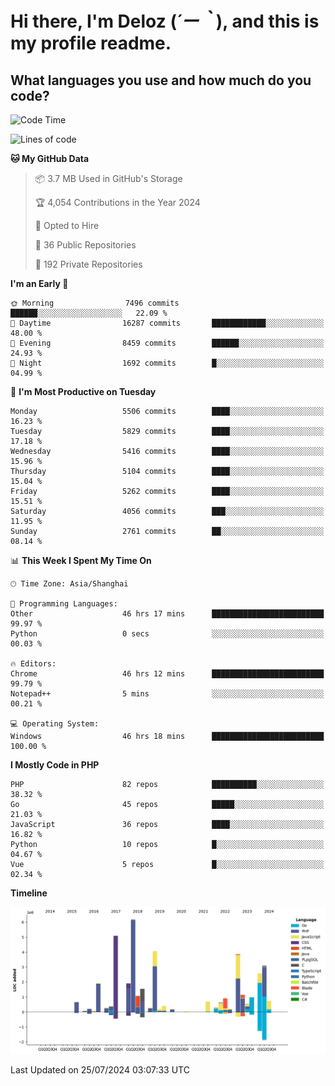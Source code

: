 # **Hi there, I'm Deloz (*´ー｀*), and this is my profile readme.**

## **What languages you use and how much do you code?**

<!--START_SECTION:waka-->
![Code Time](http://img.shields.io/badge/Code%20Time-4%2C487%20hrs%2044%20mins-blue)

![Lines of code](https://img.shields.io/badge/From%20Hello%20World%20I%27ve%20Written-40.0%20million%20lines%20of%20code-blue)

**🐱 My GitHub Data** 

> 📦 3.7 MB Used in GitHub's Storage 
 > 
> 🏆 4,054 Contributions in the Year 2024
 > 
> 💼 Opted to Hire
 > 
> 📜 36 Public Repositories 
 > 
> 🔑 192 Private Repositories 
 > 
**I'm an Early 🐤** 

```text
🌞 Morning                7496 commits        ██████░░░░░░░░░░░░░░░░░░░   22.09 % 
🌆 Daytime                16287 commits       ████████████░░░░░░░░░░░░░   48.00 % 
🌃 Evening                8459 commits        ██████░░░░░░░░░░░░░░░░░░░   24.93 % 
🌙 Night                  1692 commits        █░░░░░░░░░░░░░░░░░░░░░░░░   04.99 % 
```
📅 **I'm Most Productive on Tuesday** 

```text
Monday                   5506 commits        ████░░░░░░░░░░░░░░░░░░░░░   16.23 % 
Tuesday                  5829 commits        ████░░░░░░░░░░░░░░░░░░░░░   17.18 % 
Wednesday                5416 commits        ████░░░░░░░░░░░░░░░░░░░░░   15.96 % 
Thursday                 5104 commits        ████░░░░░░░░░░░░░░░░░░░░░   15.04 % 
Friday                   5262 commits        ████░░░░░░░░░░░░░░░░░░░░░   15.51 % 
Saturday                 4056 commits        ███░░░░░░░░░░░░░░░░░░░░░░   11.95 % 
Sunday                   2761 commits        ██░░░░░░░░░░░░░░░░░░░░░░░   08.14 % 
```


📊 **This Week I Spent My Time On** 

```text
🕑︎ Time Zone: Asia/Shanghai

💬 Programming Languages: 
Other                    46 hrs 17 mins      █████████████████████████   99.97 % 
Python                   0 secs              ░░░░░░░░░░░░░░░░░░░░░░░░░   00.03 % 

🔥 Editors: 
Chrome                   46 hrs 12 mins      █████████████████████████   99.79 % 
Notepad++                5 mins              ░░░░░░░░░░░░░░░░░░░░░░░░░   00.21 % 

💻 Operating System: 
Windows                  46 hrs 18 mins      █████████████████████████   100.00 % 
```

**I Mostly Code in PHP** 

```text
PHP                      82 repos            ██████████░░░░░░░░░░░░░░░   38.32 % 
Go                       45 repos            █████░░░░░░░░░░░░░░░░░░░░   21.03 % 
JavaScript               36 repos            ████░░░░░░░░░░░░░░░░░░░░░   16.82 % 
Python                   10 repos            █░░░░░░░░░░░░░░░░░░░░░░░░   04.67 % 
Vue                      5 repos             █░░░░░░░░░░░░░░░░░░░░░░░░   02.34 % 
```



**Timeline**

![Lines of Code chart](https://raw.githubusercontent.com/deloz/deloz/main/assets/bar_graph.png)


 Last Updated on 25/07/2024 03:07:33 UTC
<!--END_SECTION:waka-->
